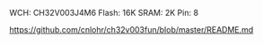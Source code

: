 

WCH: CH32V003J4M6
Flash: 16K
SRAM: 2K
Pin: 8 


https://github.com/cnlohr/ch32v003fun/blob/master/README.md
